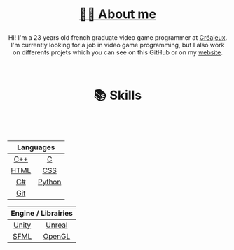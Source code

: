 # <p align="center"><a href="http://basilevieu.fr/#about"><span>👦🏻 About me</span></a></p>

<p align="center">
	<span>Hi! I'm a 23 years old french graduate video game programmer at <a href="https://www.creajeux.fr/">Créajeux</a>. I'm currently looking for a job in video game programming, but I also work on differents projets which you can see on this GitHub or on my <a href="http://basilevieu.fr/">website</a>.</span>
</p>

<br>

# <p align="center"><span>📚 Skills</span></p>

<table align="center" style="display: inline-block;">
	<table>
		<thead>
			<tr>
				<th colspan="2"><b>Languages</b></th>
			</tr>
		</thead>
		<tbody>
			<tr>
				<td align="center"><a href="https://en.wikipedia.org/wiki/C%2B%2B">C++</a></td>
				<td align="center"><a href="https://en.wikipedia.org/wiki/C_(programming_language)">C</a></td>
			</tr>
			<tr>
				<td align="center"><a href="https://en.wikipedia.org/wiki/HTML">HTML</a></td>
				<td align="center"><a href="https://en.wikipedia.org/wiki/CSS">CSS</a></td>
			</tr>
			<tr>
				<td align="center"><a href="https://en.wikipedia.org/wiki/C_Sharp_(programming_language)">C#</a></td>
				<td align="center"><a href="https://en.wikipedia.org/wiki/Python_(programming_language)">Python</a></td>
			</tr>
			<tr>
				<td align="center"><a href="https://en.wikipedia.org/wiki/Git">Git</a></td>
			</tr>
		</tbody>
	</table>
	<table align="center">
		<thead>
			<tr>
				<th colspan="2"><b>Engine / Librairies</b></th>
			</tr>
		</thead>
		<tbody>
			<tr>
				<td align="center"><a href="https://fr.wikipedia.org/wiki/Unity_%28moteur_de_jeu%29">Unity</a></td>
				<td align="center"><a href="https://fr.wikipedia.org/wiki/Unreal_Engine">Unreal</a></td>
			</tr>
			<tr>
				<td align="center"><a href="https://www.sfml-dev.org/index.php">SFML</a></td>
				<td align="center"><a href="https://www.opengl.org//">OpenGL</a></td>
			</tr>
		</tbody>
	</table>
</table>

<!--
<table align="center">
	<thead>
		<tr>
			<th colspan="2"><b>Languages</b></th>
			<th colspan="2"><b>Libraries</b></th>
			<th colspan="2"><b>Softwares</b></th>
		</tr>
	</thead>
	<tbody>
		<tr>
			<td align="center"><a href="https://en.wikipedia.org/wiki/C%2B%2B">C++</a></td>
			<td align="center"><a href="https://en.wikipedia.org/wiki/C_(programming_language)">C</a></td>
			<td align="center"><a href="https://www.sfml-dev.org/index.php">SFML</a></td>
			<td align="center"><a href="https://www.opengl.org//">OpenGL</a></td>
			<td align="center"><a href="https://code.visualstudio.com/">VS Code</a></td>
			<td align="center"><a href="https://visualstudio.microsoft.com/">Visual Studio</a></td>
		</tr>
		<tr>
			<td align="center"><a href="https://en.wikipedia.org/wiki/Java_(programming_language)">Java</a></td>
			<td align="center"><a href="https://en.wikipedia.org/wiki/HTML">HTML</a></td>
			<td align="center"><a href="http://glm.g-truc.net/0.9.6/api/index.html">GLM</a></td>
			<td align="center"><a href="https://github.com/ocornut/imgui">ImGui</a></td>
			<td align="center"><a href="https://www.jetbrains.com/idea/">IntelliJ</a></td>
			<td align="center"><a href="https://unity.com/">Unity</a></td>
		</tr>
		<tr>
			<td align="center"><a href="https://en.wikipedia.org/wiki/CSS">CSS</a></td>
			<td align="center"><a href="https://en.wikipedia.org/wiki/JavaScript">JavaScript</a></td>
			<td align="center"><a href="https://openjfx.io/">JavaFX</a></td>
			<td align="center"><a href="https://greensock.com/">Green Sock</a></td>
			<td align="center"><a href="https://www.solidworks.com/">Solidworks</a></td>
			<td align="center"><a href="https://www.microsoft.com/en-us/microsoft-365/excel">Excel</a></td>
		</tr>
		<tr>
			<td align="center"><a href="https://en.wikipedia.org/wiki/C_Sharp_(programming_language)">C#</a></td>
			<td align="center"><a href="https://en.wikipedia.org/wiki/OpenGL_Shading_Language">GLSL</a></td>
			<td align="center"><a href="https://animejs.com/">AnimeJS</a></td>
			<td align="center"><a href="https://threejs.org/">ThreeJS</a></td>
			<td align="center"><a href="https://www.adobe.com/products/aftereffects.html">After Effects</a></td>
			<td align="center"><a href="https://www.adobe.com/products/illustrator.html">Illustrator</a></td>
		</tr>
		<tr>
			<td align="center"><a href="https://en.wikipedia.org/wiki/Python_(programming_language)">Python</a></td>
			<td align="center"><a href="https://en.wikipedia.org/wiki/SQL">SQL</a></td>
			<td align="center"><a href="https://keras.io/">Keras</a></td>
			<td align="center"></td>
			<td align="center"><a href="https://www.adobe.com/products/photoshop.html">Photoshop</a></td>
			<td align="center"><a href="https://www.audacityteam.org/">Audacity</a></td>
		</tr>
		<tr>
			<td align="center"><a href="https://en.wikipedia.org/wiki/CMake">CMake</a></td>
			<td align="center"><a href="https://en.wikipedia.org/wiki/Git">Git</a></td>
			<td align="center"></td>
			<td align="center"></td>
			<td align="center"></td>
			<td align="center"></td>
		</tr>
	</tbody>
</table>
-->

<!--
**BasileVieu/BasileVieu** is a ✨ _special_ ✨ repository because its `README.md` (this file) appears on your GitHub profile.

Here are some ideas to get you started:

- 🔭 I’m currently working on ...
- 🌱 I’m currently learning ...
- 👯 I’m looking to collaborate on ...
- 🤔 I’m looking for help with ...
- 💬 Ask me about ...
- 📫 How to reach me: ...
- 😄 Pronouns: ...
- ⚡ Fun fact: ...
-->
